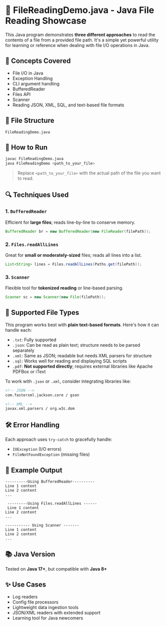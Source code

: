 # 📄 FileReadingDemo.java - Java File Reading Showcase

This Java program demonstrates **three different approaches** to read the contents of a file from a provided file path. It's a simple yet powerful utility for learning or reference when dealing with file I/O operations in Java.


## 🧠 Concepts Covered

* File I/O in Java
* Exception Handling
* CLI argument handling
* BufferedReader
* Files API
* Scanner
* Reading JSON, XML, SQL, and text-based file formats


## 📂 File Structure

```
FileReadingDemo.java
```


## 🚀 How to Run

```bash
javac FileReadingDemo.java
java FileReadingDemo <path_to_your_file>
```

> Replace `<path_to_your_file>` with the actual path of the file you want to read.


## 🔍 Techniques Used

### 1. `BufferedReader`

Efficient for **large files**; reads line-by-line to conserve memory.

```java
BufferedReader br = new BufferedReader(new FileReader(filePath));
```

### 2. `Files.readAllLines`

Great for **small or moderately-sized** files; reads all lines into a list.

```java
List<String> lines = Files.readAllLines(Paths.get(filePath));
```

### 3. `Scanner`

Flexible tool for **tokenized reading** or line-based parsing.

```java
Scanner sc = new Scanner(new File(filePath));
```


## 📃 Supported File Types

This program works best with **plain text-based formats**. Here's how it can handle each:

* `.txt`: Fully supported
* `.json`: Can be read as plain text; structure needs to be parsed separately
* `.xml`: Same as JSON; readable but needs XML parsers for structure
* `.sql`: Works well for reading and displaying SQL scripts
* `.pdf`: **Not supported directly**; requires external libraries like Apache PDFBox or iText

To work with `.json` or `.xml`, consider integrating libraries like:

```xml
<!-- JSON -->
com.fasterxml.jackson.core / gson

<!-- XML -->
javax.xml.parsers / org.w3c.dom
```


## 🛠️ Error Handling

Each approach uses `try-catch` to gracefully handle:

* `IOException` (I/O errors)
* `FileNotFoundException` (missing files)


## 📌 Example Output

```
----------Using BufferedReader----------
Line 1 content
Line 2 content
...

 ---------Using Files.readAllLines ------
 Line 1 content
Line 2 content
...

----------- Using Scanner -------
Line 1 content
Line 2 content
...
```


## 📚 Java Version

Tested on **Java 17+**, but compatible with **Java 8+**


## ✨ Use Cases

* Log readers
* Config file processors
* Lightweight data ingestion tools
* JSON/XML readers with extended support
* Learning tool for Java newcomers

